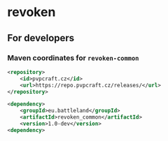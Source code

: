 # revoken
## For developers
### Maven coordinates for `revoken-common`
```xml
<repository>
    <id>pvpcraft.cz</id>
    <url>https://repo.pvpcraft.cz/releases/</url>
</repository>
```
```xml
<dependency>
    <groupId>eu.battleland</groupId>
    <artifactId>revoken_common</artifactId>
    <version>1.0-dev</version>
<dependency>
```
